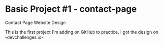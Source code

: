 # Basic Project #1 - contact-page
Contact Page Website Design

This is the first project I`m adding on GitHub to practice. I got the design on -devchallenges.io-.
